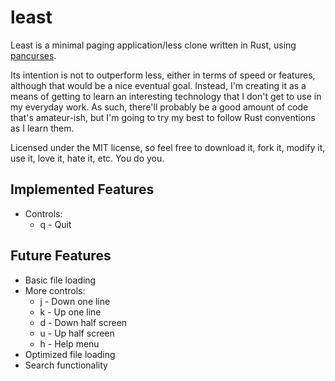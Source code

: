 # least

Least is a minimal paging application/less clone written in Rust, using [pancurses](https://crates.io/crates/pancurses).

Its intention is not to outperform less, either in terms of speed or features, although that would be a nice eventual goal. Instead, I'm creating it as a means of getting to learn an interesting technology that I don't get to use in my everyday work. As such, there'll probably be a good amount of code that's amateur-ish, but I'm going to try my best to follow Rust conventions as I learn them.

Licensed under the MIT license, so feel free to download it, fork it, modify it, use it, love it, hate it, etc. You do you.

## Implemented Features
- Controls:
    - q - Quit

## Future Features
- Basic file loading
- More controls:
    - j - Down one line 
    - k - Up one line
    - d - Down half screen
    - u - Up half screen
    - h - Help menu
- Optimized file loading
- Search functionality